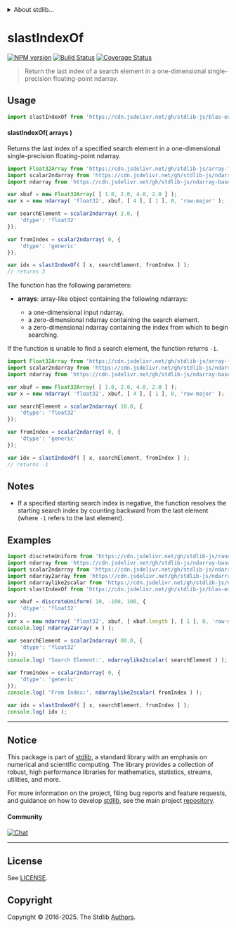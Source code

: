 <!--

@license Apache-2.0

Copyright (c) 2025 The Stdlib Authors.

Licensed under the Apache License, Version 2.0 (the "License");
you may not use this file except in compliance with the License.
You may obtain a copy of the License at

   http://www.apache.org/licenses/LICENSE-2.0

Unless required by applicable law or agreed to in writing, software
distributed under the License is distributed on an "AS IS" BASIS,
WITHOUT WARRANTIES OR CONDITIONS OF ANY KIND, either express or implied.
See the License for the specific language governing permissions and
limitations under the License.

-->


<details>
  <summary>
    About stdlib...
  </summary>
  <p>We believe in a future in which the web is a preferred environment for numerical computation. To help realize this future, we've built stdlib. stdlib is a standard library, with an emphasis on numerical and scientific computation, written in JavaScript (and C) for execution in browsers and in Node.js.</p>
  <p>The library is fully decomposable, being architected in such a way that you can swap out and mix and match APIs and functionality to cater to your exact preferences and use cases.</p>
  <p>When you use stdlib, you can be absolutely certain that you are using the most thorough, rigorous, well-written, studied, documented, tested, measured, and high-quality code out there.</p>
  <p>To join us in bringing numerical computing to the web, get started by checking us out on <a href="https://github.com/stdlib-js/stdlib">GitHub</a>, and please consider <a href="https://opencollective.com/stdlib">financially supporting stdlib</a>. We greatly appreciate your continued support!</p>
</details>

# slastIndexOf

[![NPM version][npm-image]][npm-url] [![Build Status][test-image]][test-url] [![Coverage Status][coverage-image]][coverage-url] <!-- [![dependencies][dependencies-image]][dependencies-url] -->

> Return the last index of a search element in a one-dimensional single-precision floating-point ndarray.

<section class="intro">

</section>

<!-- /.intro -->



<section class="usage">

## Usage

```javascript
import slastIndexOf from 'https://cdn.jsdelivr.net/gh/stdlib-js/blas-ext-base-ndarray-slast-index-of@deno/mod.js';
```

#### slastIndexOf( arrays )

Returns the last index of a specified search element in a one-dimensional single-precision floating-point ndarray.

```javascript
import Float32Array from 'https://cdn.jsdelivr.net/gh/stdlib-js/array-float32@deno/mod.js';
import scalar2ndarray from 'https://cdn.jsdelivr.net/gh/stdlib-js/ndarray-from-scalar@deno/mod.js';
import ndarray from 'https://cdn.jsdelivr.net/gh/stdlib-js/ndarray-base-ctor@deno/mod.js';

var xbuf = new Float32Array( [ 1.0, 2.0, 4.0, 2.0 ] );
var x = new ndarray( 'float32', xbuf, [ 4 ], [ 1 ], 0, 'row-major' );

var searchElement = scalar2ndarray( 2.0, {
    'dtype': 'float32'
});

var fromIndex = scalar2ndarray( 0, {
    'dtype': 'generic'
});

var idx = slastIndexOf( [ x, searchElement, fromIndex ] );
// returns 3
```

The function has the following parameters:

-   **arrays**: array-like object containing the following ndarrays:

    -   a one-dimensional input ndarray.
    -   a zero-dimensional ndarray containing the search element.
    -   a zero-dimensional ndarray containing the index from which to begin searching.

If the function is unable to find a search element, the function returns `-1`.

```javascript
import Float32Array from 'https://cdn.jsdelivr.net/gh/stdlib-js/array-float32@deno/mod.js';
import scalar2ndarray from 'https://cdn.jsdelivr.net/gh/stdlib-js/ndarray-from-scalar@deno/mod.js';
import ndarray from 'https://cdn.jsdelivr.net/gh/stdlib-js/ndarray-base-ctor@deno/mod.js';

var xbuf = new Float32Array( [ 1.0, 2.0, 4.0, 2.0 ] );
var x = new ndarray( 'float32', xbuf, [ 4 ], [ 1 ], 0, 'row-major' );

var searchElement = scalar2ndarray( 10.0, {
    'dtype': 'float32'
});

var fromIndex = scalar2ndarray( 0, {
    'dtype': 'generic'
});

var idx = slastIndexOf( [ x, searchElement, fromIndex ] );
// returns -1
```

</section>

<!-- /.usage -->

<section class="notes">

## Notes

-   If a specified starting search index is negative, the function resolves the starting search index by counting backward from the last element (where `-1` refers to the last element).

</section>

<!-- /.notes -->

<section class="examples">

## Examples

<!-- eslint no-undef: "error" -->

```javascript
import discreteUniform from 'https://cdn.jsdelivr.net/gh/stdlib-js/random-array-discrete-uniform@deno/mod.js';
import ndarray from 'https://cdn.jsdelivr.net/gh/stdlib-js/ndarray-base-ctor@deno/mod.js';
import scalar2ndarray from 'https://cdn.jsdelivr.net/gh/stdlib-js/ndarray-from-scalar@deno/mod.js';
import ndarray2array from 'https://cdn.jsdelivr.net/gh/stdlib-js/ndarray-to-array@deno/mod.js';
import ndarraylike2scalar from 'https://cdn.jsdelivr.net/gh/stdlib-js/ndarray-base-ndarraylike2scalar@deno/mod.js';
import slastIndexOf from 'https://cdn.jsdelivr.net/gh/stdlib-js/blas-ext-base-ndarray-slast-index-of@deno/mod.js';

var xbuf = discreteUniform( 10, -100, 100, {
    'dtype': 'float32'
});
var x = new ndarray( 'float32', xbuf, [ xbuf.length ], [ 1 ], 0, 'row-major' );
console.log( ndarray2array( x ) );

var searchElement = scalar2ndarray( 80.0, {
    'dtype': 'float32'
});
console.log( 'Search Element:', ndarraylike2scalar( searchElement ) );

var fromIndex = scalar2ndarray( 0, {
    'dtype': 'generic'
});
console.log( 'From Index:', ndarraylike2scalar( fromIndex ) );

var idx = slastIndexOf( [ x, searchElement, fromIndex ] );
console.log( idx );
```

</section>

<!-- /.examples -->

<!-- Section for related `stdlib` packages. Do not manually edit this section, as it is automatically populated. -->

<section class="related">

</section>

<!-- /.related -->

<!-- Section for all links. Make sure to keep an empty line after the `section` element and another before the `/section` close. -->


<section class="main-repo" >

* * *

## Notice

This package is part of [stdlib][stdlib], a standard library with an emphasis on numerical and scientific computing. The library provides a collection of robust, high performance libraries for mathematics, statistics, streams, utilities, and more.

For more information on the project, filing bug reports and feature requests, and guidance on how to develop [stdlib][stdlib], see the main project [repository][stdlib].

#### Community

[![Chat][chat-image]][chat-url]

---

## License

See [LICENSE][stdlib-license].


## Copyright

Copyright &copy; 2016-2025. The Stdlib [Authors][stdlib-authors].

</section>

<!-- /.stdlib -->

<!-- Section for all links. Make sure to keep an empty line after the `section` element and another before the `/section` close. -->

<section class="links">

[npm-image]: http://img.shields.io/npm/v/@stdlib/blas-ext-base-ndarray-slast-index-of.svg
[npm-url]: https://npmjs.org/package/@stdlib/blas-ext-base-ndarray-slast-index-of

[test-image]: https://github.com/stdlib-js/blas-ext-base-ndarray-slast-index-of/actions/workflows/test.yml/badge.svg?branch=main
[test-url]: https://github.com/stdlib-js/blas-ext-base-ndarray-slast-index-of/actions/workflows/test.yml?query=branch:main

[coverage-image]: https://img.shields.io/codecov/c/github/stdlib-js/blas-ext-base-ndarray-slast-index-of/main.svg
[coverage-url]: https://codecov.io/github/stdlib-js/blas-ext-base-ndarray-slast-index-of?branch=main

<!--

[dependencies-image]: https://img.shields.io/david/stdlib-js/blas-ext-base-ndarray-slast-index-of.svg
[dependencies-url]: https://david-dm.org/stdlib-js/blas-ext-base-ndarray-slast-index-of/main

-->

[chat-image]: https://img.shields.io/gitter/room/stdlib-js/stdlib.svg
[chat-url]: https://app.gitter.im/#/room/#stdlib-js_stdlib:gitter.im

[stdlib]: https://github.com/stdlib-js/stdlib

[stdlib-authors]: https://github.com/stdlib-js/stdlib/graphs/contributors

[umd]: https://github.com/umdjs/umd
[es-module]: https://developer.mozilla.org/en-US/docs/Web/JavaScript/Guide/Modules

[deno-url]: https://github.com/stdlib-js/blas-ext-base-ndarray-slast-index-of/tree/deno
[deno-readme]: https://github.com/stdlib-js/blas-ext-base-ndarray-slast-index-of/blob/deno/README.md
[umd-url]: https://github.com/stdlib-js/blas-ext-base-ndarray-slast-index-of/tree/umd
[umd-readme]: https://github.com/stdlib-js/blas-ext-base-ndarray-slast-index-of/blob/umd/README.md
[esm-url]: https://github.com/stdlib-js/blas-ext-base-ndarray-slast-index-of/tree/esm
[esm-readme]: https://github.com/stdlib-js/blas-ext-base-ndarray-slast-index-of/blob/esm/README.md
[branches-url]: https://github.com/stdlib-js/blas-ext-base-ndarray-slast-index-of/blob/main/branches.md

[stdlib-license]: https://raw.githubusercontent.com/stdlib-js/blas-ext-base-ndarray-slast-index-of/main/LICENSE

</section>

<!-- /.links -->
